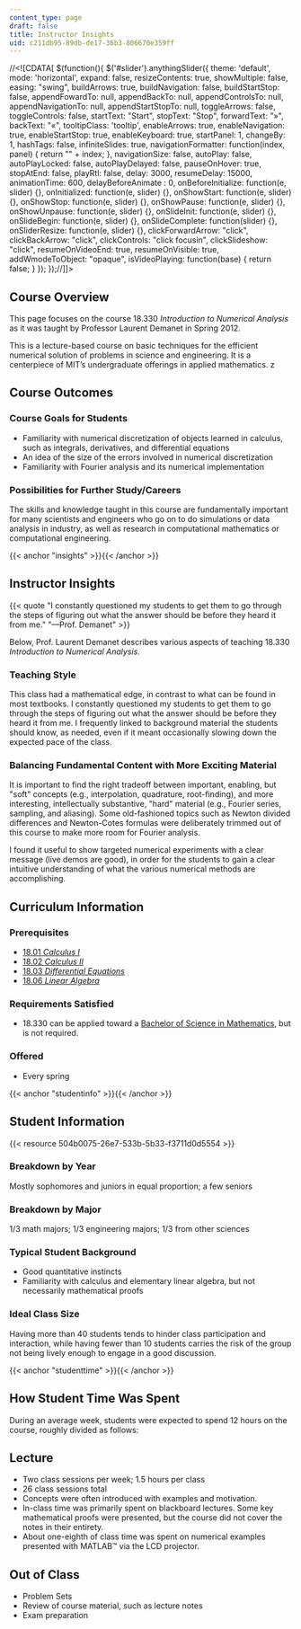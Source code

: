 ```yaml
---
content_type: page
draft: false
title: Instructor Insights
uid: c211db95-89db-de17-36b3-806670e359ff
---
```

//\<!\[CDATA\[ $(function(){ $('#slider').anythingSlider({ theme: 'default', mode: 'horizontal', expand: false, resizeContents: true, showMultiple: false, easing: "swing", buildArrows: true, buildNavigation: false, buildStartStop: false, appendFowardTo: null, appendBackTo: null, appendControlsTo: null, appendNavigationTo: null, appendStartStopTo: null, toggleArrows: false, toggleControls: false, startText: "Start", stopText: "Stop", forwardText: "»", backText: "«", tooltipClass: 'tooltip', enableArrows: true, enableNavigation: true, enableStartStop: true, enableKeyboard: true, startPanel: 1, changeBy: 1, hashTags: false, infiniteSlides: true, navigationFormatter: function(index, panel) { return "" + index; }, navigationSize: false, autoPlay: false, autoPlayLocked: false, autoPlayDelayed: false, pauseOnHover: true, stopAtEnd: false, playRtl: false, delay: 3000, resumeDelay: 15000, animationTime: 600, delayBeforeAnimate : 0, onBeforeInitialize: function(e, slider) {}, onInitialized: function(e, slider) {}, onShowStart: function(e, slider) {}, onShowStop: function(e, slider) {}, onShowPause: function(e, slider) {}, onShowUnpause: function(e, slider) {}, onSlideInit: function(e, slider) {}, onSlideBegin: function(e, slider) {}, onSlideComplete: function(slider) {}, onSliderResize: function(e, slider) {}, clickForwardArrow: "click", clickBackArrow: "click", clickControls: "click focusin", clickSlideshow: "click", resumeOnVideoEnd: true, resumeOnVisible: true, addWmodeToObject: "opaque", isVideoPlaying: function(base) { return false; } }); });//\]\]>

## Course Overview

This page focuses on the course 18.330 _Introduction to Numerical Analysis_ as it was taught by Professor Laurent Demanet in Spring 2012.

This is a lecture-based course on basic techniques for the efficient numerical solution of problems in science and engineering. It is a centerpiece of MIT’s undergraduate offerings in applied mathematics. z

## Course Outcomes

### Course Goals for Students

- Familiarity with numerical discretization of objects learned in calculus, such as integrals, derivatives, and differential equations
- An idea of the size of the errors involved in numerical discretization
- Familiarity with Fourier analysis and its numerical implementation

### Possibilities for Further Study/Careers

The skills and knowledge taught in this course are fundamentally important for many scientists and engineers who go on to do simulations or data analysis in industry, as well as research in computational mathematics or computational engineering.

{{< anchor "insights" >}}{{< /anchor >}}

## Instructor Insights

{{< quote "I constantly questioned my students to get them to go through the steps of figuring out what the answer should be before they heard it from me." "—Prof. Demanet" >}}

Below, Prof. Laurent Demanet describes various aspects of teaching 18.330 _Introduction to Numerical Analysis_.

### Teaching Style

This class had a mathematical edge, in contrast to what can be found in most textbooks. I constantly questioned my students to get them to go through the steps of figuring out what the answer should be before they heard it from me. I frequently linked to background material the students should know, as needed, even if it meant occasionally slowing down the expected pace of the class.

### Balancing Fundamental Content with More Exciting Material

It is important to find the right tradeoff between important, enabling, but "soft" concepts (e.g., interpolation, quadrature, root-finding), and more interesting, intellectually substantive, "hard" material (e.g., Fourier series, sampling, and aliasing). Some old-fashioned topics such as Newton divided differences and Newton-Cotes formulas were deliberately trimmed out of this course to make more room for Fourier analysis.

I found it useful to show targeted numerical experiments with a clear message (live demos are good), in order for the students to gain a clear intuitive understanding of what the various numerical methods are accomplishing.

## Curriculum Information

### Prerequisites

- [18.01 _Calculus I_](/courses/18-01-single-variable-calculus-fall-2006/)
- [18.02 _Calculus II_](/courses/18-02-multivariable-calculus-fall-2007/)
- [18.03 _Differential Equations_](/courses/18-03-differential-equations-spring-2010/)
- [18.06 _Linear Algebra_](/courses/18-06-linear-algebra-spring-2010/)

### Requirements Satisfied

- 18.330 can be applied toward a [Bachelor of Science in Mathematics](http://catalog.mit.edu/degree-charts/mathematics-course-18/), but is not required.

### Offered

- Every spring

{{< anchor "studentinfo" >}}{{< /anchor >}}

## Student Information

{{< resource 504b0075-26e7-533b-5b33-f3711d0d5554 >}}

### Breakdown by Year

Mostly sophomores and juniors in equal proportion; a few seniors

### Breakdown by Major

1/3 math majors; 1/3 engineering majors; 1/3 from other sciences

### Typical Student Background

- Good quantitative instincts
- Familiarity with calculus and elementary linear algebra, but not necessarily mathematical proofs

### Ideal Class Size

Having more than 40 students tends to hinder class participation and interaction, while having fewer than 10 students carries the risk of the group not being lively enough to engage in a good discussion.

{{< anchor "studenttime" >}}{{< /anchor >}}

## How Student Time Was Spent

During an average week, students were expected to spend 12 hours on the course, roughly divided as follows:

## Lecture

- Two class sessions per week; 1.5 hours per class
- 26 class sessions total
- Concepts were often introduced with examples and motivation.
- In-class time was primarily spent on blackboard lectures. Some key mathematical proofs were presented, but the course did not cover the notes in their entirety.
- About one-eighth of class time was spent on numerical examples presented with MATLAB™ via the LCD projector.

## Out of Class

- Problem Sets
- Review of course material, such as lecture notes
- Exam preparation